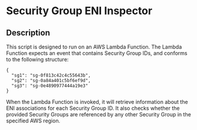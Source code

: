 # Security Group ENI Inspector

## Description

This script is designed to run on an AWS Lambda Function. The Lambda Function expects an event that contains Security Group IDs, and conforms to the following structure:

```
{
  "sg1": "sg-0f813c42c4c55643b",
  "sg2": "sg-0a84a401c5bf6ef9d",
  "sg3": "sg-0e4890977444a19e3"
}
```

When the Lambda Function is invoked, it will retrieve information about the ENI associations for each Security Group ID. It also checks whether the provided Security Groups are referenced by any other Security Group in the specified AWS region.
